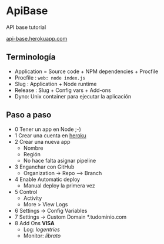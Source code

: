 # ApiBase

API base tutorial

[api-base.herokuapp.com](https://api-base.herokuapp.com/api/pub/admin)

## Terminología

* Application = Source code + NPM dependencies + Procfile
* Procfile : `web: node index.js`
* Slug : Application + Node runtime
* Release : Slug + Config vars + Add-ons
* Dyno: Unix container para ejecutar la aplicación

## Paso a paso

* 0 Tener un app en Node ;-)
* 1 Crear una cuenta en [heroku](heroku.com)
* 2 Crear una nueva app
  * Nombre
  * Región
  * No hace falta asignar pipeline
* 3 Enganchar con GitHub
  * Organization -> Repo --> Branch
* 4 Enable Automatic deploy
  * Manual deploy la primera vez
* 5 Control
  * Activity
  * More > View Logs
* 6 Settings -> Config Variables
* 7 Settings -> Custom Domain \*.tudominio.com
* 8 Add Ons **VISA**
  * Log: _logentries_
  * Monitor: _librato_
